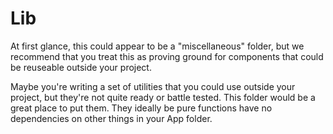 # Lib

At first glance, this could appear to be a "miscellaneous" folder, but we recommend that you treat this as proving ground for components that could be reuseable outside your project.

Maybe you're writing a set of utilities that you could use outside your project, but they're not quite ready or battle tested.  This folder would be a great place to put them.  They ideally be pure functions have no dependencies on other things in your App folder.

